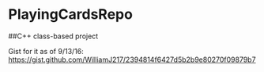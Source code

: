# PlayingCardsRepo
##C++ class-based project

Gist for it as of 9/13/16:
https://gist.github.com/WilliamJ217/2394814f6427d5b2b9e80270f09879b7
